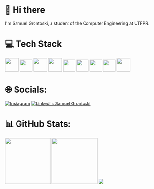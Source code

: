 # 👋 Hi there
I'm Samuel Grontoski, a student of the Computer Engineering at UTFPR.

# 💻 Tech Stack    
<img height="45" src="https://user-images.githubusercontent.com/25181517/117201156-9a724800-adec-11eb-9a9d-3cd0f67da4bc.png"> <img height="40" src="https://user-images.githubusercontent.com/25181517/192106070-46255bcf-65e6-4c6b-a296-bf8d0d8fb2a7.png">
<img height="45" src="https://user-images.githubusercontent.com/25181517/192158954-f88b5814-d510-4564-b285-dff7d6400dad.png"> 
<img height="45" src="https://user-images.githubusercontent.com/25181517/183898674-75a4a1b1-f960-4ea9-abcb-637170a00a75.png"> 
<img height="40" src="https://user-images.githubusercontent.com/25181517/117447155-6a868a00-af3d-11eb-9cfe-245df15c9f3f.png">
<img height="40" src="https://user-images.githubusercontent.com/25181517/192108891-d86b6220-e232-423a-bf5f-90903e6887c3.png"> 
<img height="40" src="https://upload.wikimedia.org/wikipedia/commons/4/45/Notion_app_logo.png?20200221181224">
<img height="40" src="https://upload.wikimedia.org/wikipedia/commons/thumb/1/14/Open_Broadcaster_Software_Logo.png/600px-Open_Broadcaster_Software_Logo.png?20190328042108">
<img height="45" src="https://upload.wikimedia.org/wikipedia/commons/4/4d/DaVinci_Resolve_Studio.png">

# 🌐 Socials:
[![Instagram](https://img.shields.io/badge/Instagram-%23E4405F.svg?logo=Instagram&logoColor=white)](https://instagram.com/samuel_grontoski?igshid=ZDdkNTZiNTM=/) [![Linkedin: Samuel Grontoski](https://img.shields.io/badge/-Linkedin-blue?style=flat-square&logo=Linkedin&logoColor=white&link=https://www.linkedin.com/in/samuel-grontoski/)](https://www.linkedin.com/in/samuel-grontoski/)


# 📊 GitHub Stats:
<img src="https://github-readme-stats-wheat-two-53.vercel.app/api?username=samuelGrontoski&theme=neon&hide_border=false&include_all_commits=true&count_private=true"  height="150em" /> <img src="https://github-readme-streak-stats.herokuapp.com/?user=samuelGrontoski&theme=neon" height="150em" /> <img src="https://github-readme-stats-wheat-two-53.vercel.app/api/top-langs/?username=samuelGrontoski&theme=neon&hide_border=false&include_all_commits=true&count_private=true&layout=compact" />

